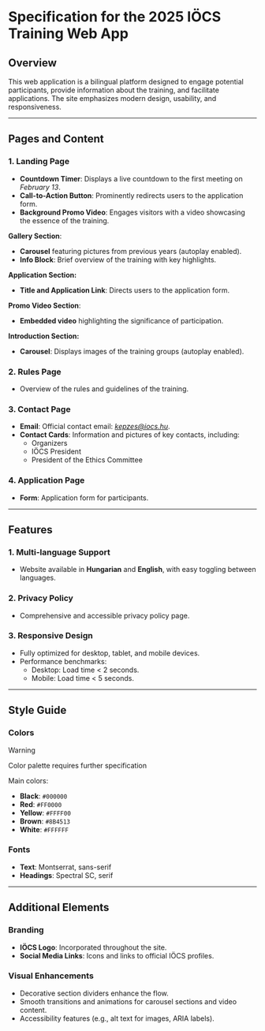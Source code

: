# Specification for the 2025 IÖCS Training Web App

## Overview
This web application is a bilingual platform designed to engage potential participants, provide information about the training, and facilitate applications. The site emphasizes modern design, usability, and responsiveness.

---

## Pages and Content

### 1. Landing Page
- **Countdown Timer**: Displays a live countdown to the first meeting on *February 13*.
- **Call-to-Action Button**: Prominently redirects users to the application form.
- **Background Promo Video**: Engages visitors with a video showcasing the essence of the training.

**Gallery Section**:
- **Carousel** featuring pictures from previous years (autoplay enabled).
- **Info Block**: Brief overview of the training with key highlights.

**Application Section:**
- **Title and Application Link**: Directs users to the application form.

**Promo Video Section**:
- **Embedded video** highlighting the significance of participation.

**Introduction Section:**
- **Carousel**: Displays images of the training groups (autoplay enabled).

### 2. Rules Page
- Overview of the rules and guidelines of the training.

### 3. Contact Page
- **Email**: Official contact email: *kepzes@iocs.hu*.
- **Contact Cards**: Information and pictures of key contacts, including:
  - Organizers
  - IÖCS President
  - President of the Ethics Committee

### 4. Application Page
- **Form**: Application form for participants.

---

## Features

### 1. Multi-language Support
- Website available in **Hungarian** and **English**, with easy toggling between languages.

### 2. Privacy Policy
- Comprehensive and accessible privacy policy page.

### 3. Responsive Design
- Fully optimized for desktop, tablet, and mobile devices.
- Performance benchmarks:
  - Desktop: Load time < 2 seconds.
  - Mobile: Load time < 5 seconds.

---

## Style Guide

### Colors
> [!WARNING]
> Color palette requires further specification

Main colors:
- **Black**: `#000000`
- **Red**: `#FF0000`
- **Yellow**: `#FFFF00`
- **Brown**: `#8B4513`
- **White**: `#FFFFFF`

### Fonts
- **Text**: Montserrat, sans-serif
- **Headings**: Spectral SC, serif

---

## Additional Elements

### Branding
- **IÖCS Logo**: Incorporated throughout the site.
- **Social Media Links**: Icons and links to official IÖCS profiles.

### Visual Enhancements
- Decorative section dividers enhance the flow.
- Smooth transitions and animations for carousel sections and video content.
- Accessibility features (e.g., alt text for images, ARIA labels).
